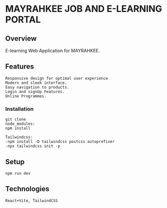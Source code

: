 # MAYRAHKEE JOB AND E-LEARNING PORTAL

## Overview
  E-learning Web Application for MAYRAHKEE.


## Features
    Responsive design for optimal user experience
    Modern and sleek interface.
    Easy navigation to products.
    Login and signUp Features.
    Online Programmes.

### Installation
    git clone 
    node_modules:
    npm install
    
    Tailwindcss:
    -npm install -D tailwindcss postcss autoprefixer
    -npx tailwindcss init -p

## Setup
    npm run dev

## Technologies
    React+Vite, TailwindCSS
